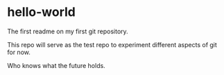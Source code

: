# hello-world
The first readme on my first git repository.

This repo will serve as the test repo to experiment different aspects of git for now. 

Who knows what the future holds.
